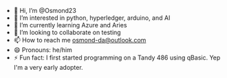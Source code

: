 - 👋 Hi, I’m @Osmond23
- 👀 I’m interested in python, hyperledger, arduino, and AI
- 🌱 I’m currently learning Azure and Aries
- 💞️ I’m looking to collaborate on testing
- 📫 How to reach me osmond-da@outlook.com  
- 😄 Pronouns: he/him
- ⚡ Fun fact: I first started programming on a Tandy 486 using qBasic. Yep I'm a very early adopter.

<!---
Osmond23/Osmond23 is a ✨ special ✨ repository because its `README.md` (this file) appears on your GitHub profile.
You can click the Preview link to take a look at your changes.
--->
